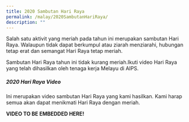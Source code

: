 ```yaml
---
title: 2020 Sambutan Hari Raya
permalink: /malay/2020SambutanHariRaya/
description: ""
---
```

Salah satu aktivit yang meriah pada tahun ini merupakan sambutan Hari Raya. Walaupun tidak dapat berkumpul atau ziarah menziarahi, hubungan tetap erat dan semangat Hari Raya tetap meriah.

Sambutan Hari Raya tahun ini tidak kurang meriah.Ikuti video Hari Raya yang telah dihasilkan oleh tenaga kerja Melayu di AIPS.

##### 2020 Hari Raya Video

Ini merupakan video sambutan Hari Raya yang kami hasilkan. Kami harap semua akan dapat menikmati Hari Raya dengan meriah.

**VIDEO TO BE EMBEDDED HERE!**